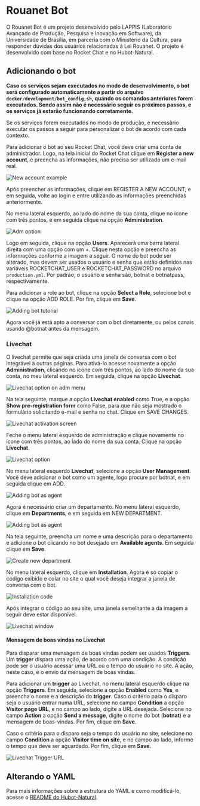 # Rouanet Bot

O Rouanet Bot é um projeto desenvolvido pelo LAPPIS (Laboratório Avançado de Produção, Pesquisa e Inovação em Software), da Universidade
de Brasília, em parceria com o Ministério da Cultura, para responder dúvidas dos usuários relacionadas à Lei Rouanet.
O projeto é desenvolvido com base no Rocket Chat e no Hubot-Natural.

## Adicionando o bot

**Caso os serviços sejam executados no modo de desenvolvimento, o bot será configurado automaticamente a partir do arquivo `docker/development/bot_config,sh`, quando os comandos anteriores forem executados. Sendo assim não é necessário seguir os próximos passos, e os serviços já estarão funcionando corretamente.**

Se os serviços forem executados no modo de produção, é necessãrio executar os passos a seguir para personalizar o bot de acordo com cada contexto.

Para adicionar o bot ao seu Rocket Chat, você deve criar uma conta de administrador. Logo, na tela inicial do Rocket Chat clique em
**Register a new account**, e preencha as informações, não precisa ser utilizado um e-mail real.

![New account example](https://gitlab.com/lappis-unb/projects/minc/rouanet-bot/wikis/images/new_account.png)

Após preencher as informações, clique em REGISTER A NEW ACCOUNT, e em seguida, volte ao login e entre utilizando as
informações preenchidas anteriormente.

No menu lateral esquerdo, ao lado do nome da sua conta, clique no ícone com três pontos, e em seguida clique na opção **Administration**.

![Adm option](https://gitlab.com/lappis-unb/projects/minc/rouanet-bot/wikis/images/adm_sidebar.png)

Logo em seguida, clique na opção **Users**. Aparecerá uma barra lateral direita com uma opção com um +. Clique nesta opção e preencha as informações
conforme a imagem a seguir. O nome do bot pode ser alterado, mas devem ser usados o usuário e senha que estão definidos nas variáveis
ROCKETCHAT_USER e ROCKETCHAT_PASSWORD no arquivo `production.yml`. Por padrão, o usuário e senha são, botnat e botnatpass, respectivamente.

Para adicionar a role ao bot, clique na opção **Select a Role**, selecione bot e clique na opção ADD ROLE. Por fim, clique em **Save**.

![Adding bot tutorial](https://gitlab.com/lappis-unb/projects/minc/rouanet-bot/wikis/images/adding_bot.png)

Agora você já está apto a conversar com o bot diretamente, ou pelos canais usando @botnat antes da mensagem.

### Livechat

O livechat permite que seja criada uma janela de conversa com o bot integrável à outras páginas. Para ativá-lo acesse novamente a opção
**Administration**, clicando no ícone com três pontos, ao lado do nome da sua conta, no meu lateral esquerdo. Em seguida, clique na opção **Livechat**.

![Livechat option on adm menu](https://gitlab.com/lappis-unb/projects/minc/rouanet-bot/wikis/images/livechat_sidebar.png)

Na tela seguinte, marque a opção **Livechat enabled** como True, e a opção **Show pre-registration form** como False, para que não seja mostrado
o formulário solicitando e-mail e senha no chat. Clique em SAVE CHANGES.

![Livechat activation screen](https://gitlab.com/lappis-unb/projects/minc/rouanet-bot/wikis/images/active_livechat.png)

Feche o menu lateral esquerdo de administração e clique novamente no ícone com três pontos, ao lado do nome da sua conta. Clique na opção **Livechat**.

![Livechat option](https://gitlab.com/lappis-unb/projects/minc/rouanet-bot/wikis/images/livechat_option.png)

No menu lateral esquerdo **Livechat**, selecione a opção **User Management**. Você deve adicionar o bot como um agente, logo procure por botnat,
e em seguida clique em ADD.

![Adding bot as agent](https://gitlab.com/lappis-unb/projects/minc/rouanet-bot/wikis/images/add_agent.png)

Agora é necessário criar um departamento. No menu lateral esquerdo, clique em **Departments**, e em seguida em NEW DEPARTMENT.

![Adding bot as agent](https://gitlab.com/lappis-unb/projects/minc/rouanet-bot/wikis/images/new_department.png)

Na tela seguinte, preencha um nome e uma descrição para o departamento e adicione o bot clicando no bot desejado em **Available agents**.
Em seguida clique em **Save**.

![Create new department](https://gitlab.com/lappis-unb/projects/minc/rouanet-bot/wikis/images/add_agent_to_department.png)

No menu lateral esquerdo, clique em **Installation**. Agora é só copiar o código exibido e colar no site o qual você deseja integrar
a janela de conversa com o bot.

![Installation code](https://gitlab.com/lappis-unb/projects/minc/rouanet-bot/wikis/images/installation.png)

Após integrar o código ao seu site, uma janela semelhante a da imagem a seguir deve estar disponível.

![Livechat window](https://gitlab.com/lappis-unb/projects/minc/rouanet-bot/wikis/images/livechat.png)

#### Mensagem de boas vindas no Livechat

Para disparar uma mensagem de boas vindas podem ser usados **Triggers**. Um **trigger** dispara uma ação, de acordo com uma condição. A condição pode ser o usuário acessar uma URL ou o tempo do usuário no site. A ação, neste caso, é o envio da mensagem de boas vindas.

Para adicionar um **trigger** ao Livechat, no menu lateral esquerdo clique na opção **Triggers**. Em seguida, selecione a opção **Enabled** como **Yes**, e preencha o nome e a descrição do **trigger**. Caso o critério para o disparo seja o usuário entrar numa URL, selecione no campo **Condition** a opção **Visitor page URL**, e no campo ao lado, digite a URL desejada.
Selecione no campo **Action** a opção **Send a message**, digite o nome do bot (**botnat**) e a mensagem de boas-vindas. Por fim, clique em **Save**.

Caso o critério para o disparo seja o tempo do usuário no site, selecione no campo **Condition** a opção **Visitor time on site**, e no campo ao lado, informe o tempo que deve ser aguardado. Por fim, clique em **Save**.

![Livechat Trigger URL](https://gitlab.com/lappis-unb/projects/minc/rouanet-bot/wikis/images/trigger_url.png)

## Alterando o YAML

Para mais informações sobre a estrutura do YAML e como modificá-lo, acesse o [README do Hubot-Natural](https://github.com/RocketChat/hubot-natural/blob/master/README.md).
